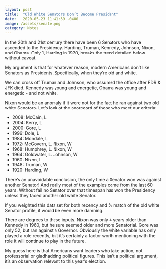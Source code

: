 ```yaml
---
layout: post
title:  "Old White Senators Don’t Become President"
date:   2020-05-23 11:41:39 -0400
image: /assets/senate.png
category: Notes
---
```

In the 20th and 21st century there have been 6 Senators who have ascended to the Presidency. Harding, Truman, Kennedy, Johnson, Nixon, and Obama. Only 1, Harding in 1920, breaks the trend detailed below without caveat. 

My argument is that for whatever reason, modern Americans don’t like Senators as Presidents. Specifically, when they’re old and white. 

We can cross off Truman and Johnson, who assumed the office after FDR & JFK died. Kennedy was young and energetic, Obama was young and energetic - and not white. 

Nixon would be an anomaly if it were not for the fact he ran against two old white Senators. Let’s look at the scorecard of those who meet our criteria: 

<ul>
	<li>2008: McCain, L</li>
	<li>2004: Kerry, L</li>
	<li>2000: Gore, L</li>
	<li>1996: Dole, L</li>
	<li>1984: Mondale, L</li>
	<li>1972: McGovern, L. Nixon, W</li>
	<li>1968: Humphrey, L. Nixon, W</li>
	<li>1964: Goldwater, L. Johnson, W</li>
	<li>1960: Nixon, L.</li>
	<li>1948: Truman, W</li>
	<li>1920: Harding, W</li>
</ul>

There’s an unavoidable conclusion, the only time a Senator won was against another Senator! And really most of the examples come from the last 60 years. Without fail no Senator over that timespan has won the Presidency unless they faced another old white Senator. 

If you weighted this data set for both recency and % match of the old white Senator profile, it would be even more damning. 

There are degrees to these inputs. Nixon was only 4 years older than Kennedy in 1960, but he sure seemed older and more Senatorial. Gore was only 52, but ran against a Governor. Obviously the white variable has only played a role recently, but it’s certainly a factor worth mentioning with the role it will continue to play in the future. 

My guess here is that Americans want leaders who take action, not professorial or gladhadding political figures. This isn’t a political argument, it’s an observation relevant to this year’s election. 
